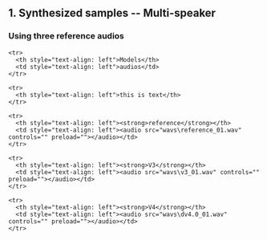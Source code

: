 
<html lang="en-US">
  <head>
    <meta charset="UTF-8">
    <meta name="viewport" content="width=device-width, initial-scale=1">
    <meta name="theme-color" content="#157878">
    <link rel="stylesheet" href="/assets/css/style.css?v=e27bf585b9c641a881074e09853cb11204774c97">
  </head>
  <body>

    
<h2>1. Synthesized samples -- Multi-speaker<a name="multi-speaker"></a></h2>
<h3> Using three reference audios </h3>
<table>
  
    <tr>
      <th style="text-align: left">Models</th>
      <td style="text-align: left">audios</td>
    </tr>
  
    <tr>
      <th style="text-align: left">this is text</th>
    </tr>
  
    <tr>
      <th style="text-align: left"><strong>reference</strong></th>
      <td style="text-align: left"><audio src="wavs\reference_01.wav" controls="" preload=""></audio></td>
    </tr>
  
    <tr>
      <th style="text-align: left"><strong>V3</strong></th>
      <td style="text-align: left"><audio src="wavs\v3_01.wav" controls="" preload=""></audio></td>
    </tr>
  
    <tr>
      <th style="text-align: left"><strong>V4</strong></th>
      <td style="text-align: left"><audio src="wavs\dv4.0_01.wav" controls="" preload=""></audio></td>
    </tr>

</table>
    

    
    
  </body>
</html>


